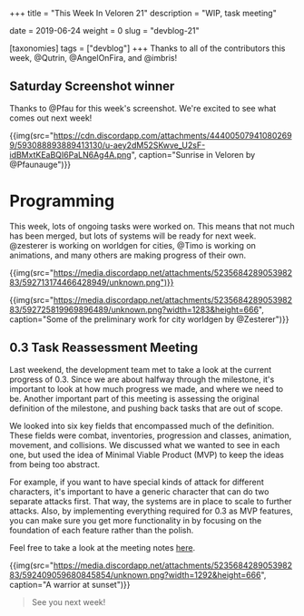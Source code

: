 +++
title = "This Week In Veloren 21"
description = "WIP, task meeting"

date = 2019-06-24
weight = 0
slug = "devblog-21"

[taxonomies]
tags = ["devblog"]
+++
Thanks to all of the contributors this week, @Qutrin, @AngelOnFira, and @imbris!

## Saturday Screenshot winner

Thanks to @Pfau for this week's screenshot. We're excited to see what comes out next week!

{{img(src="https://cdn.discordapp.com/attachments/444005079410802699/593088893889413130/u-aey2dM52SKwve_U2sF-idBMxtKEaBQI6PaLN6Ag4A.png", caption="Sunrise in Veloren by @Pfaunauge")}}

# Programming

This week, lots of ongoing tasks were worked on. This means that not much has been merged, but lots of systems will be ready for next week. @zesterer is working on worldgen for cities, @Timo is working on animations, and many others are making progress of their own.

{{img(src="https://media.discordapp.net/attachments/523568428905398283/592713174466428949/unknown.png")}}

{{img(src="https://media.discordapp.net/attachments/523568428905398283/592725819969896489/unknown.png?width=1283&height=666", caption="Some of the preliminary work for city worldgen by @Zesterer")}}

## 0.3 Task Reassessment Meeting

Last weekend, the development team met to take a look at the current progress of 0.3. Since we are about halfway through the milestone, it's important to look at how much progress we made, and where we need to be. Another important part of this meeting is assessing the original definition of the milestone, and pushing back tasks that are out of scope.

We looked into six key fields that encompassed much of the definition. These fields were combat, inventories, progression and classes, animation, movement, and collisions. We discussed what we wanted to see in each one, but used the idea of Minimal Viable Product (MVP) to keep the ideas from being too abstract.

For example, if you want to have special kinds of attack for different characters, it's important to have a generic character that can do two separate attacks first. That way, the systems are in place to scale to further attacks. Also, by implementing everything required for 0.3 as MVP features, you can make sure you get more functionality in by focusing on the foundation of each feature rather than the polish.

Feel free to take a look at the meeting notes [here](https://docs.google.com/document/d/10PfwMBZE3zBRfcNBlNtrgrLEQdYSaqc-4YFd6cCYpds/edit?usp=sharing).

{{img(src="https://media.discordapp.net/attachments/523568428905398283/592409059680845854/unknown.png?width=1292&height=666", caption="A warrior at sunset")}}

> See you next week!
